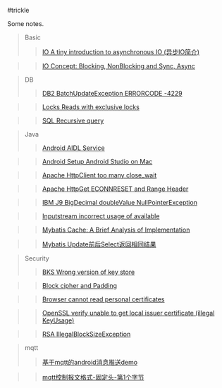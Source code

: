 #trickle

Some notes.

>Basic
>>[IO A tiny introduction to asynchronous IO (异步IO简介)](https://github.com/duanjfeng/trickle/blob/master/Basic/IO_A_tiny_introduction_to_asynchronous_IO_%E8%AF%91%E6%96%87.md)

>>[IO Concept: Blocking, NonBlocking and Sync, Async](https://github.com/duanjfeng/trickle/blob/master/Basic/IO_Concept_Blocking_NonBlocking_Sync_Async.md)

>DB
>>[DB2 BatchUpdateException ERRORCODE -4229](https://github.com/duanjfeng/trickle/blob/master/DB/DB2_BatchUpdateException_ERRORCODE_4229.md)

>>[Locks Reads with exclusive locks](https://github.com/duanjfeng/trickle/blob/master/DB/Locks_Reads_with_exclusive_locks.md)

>>[SQL Recursive query](https://github.com/duanjfeng/trickle/blob/master/DB/DB2_SQL_Recursive_query.md)

>Java
>>[Android AIDL Service](https://github.com/duanjfeng/trickle/blob/master/Java/Android_AIDL_Service.md)

>>[Android Setup Android Studio on Mac](https://github.com/duanjfeng/trickle/blob/master/Java/Android_Setup_Android_Studio_on_Mac.md)

>>[Apache HttpClient too many close_wait](https://github.com/duanjfeng/trickle/blob/master/Java/Apache_HttpClient_too_many_close_wait.md)

>>[Apache HttpGet ECONNRESET and Range Header](https://github.com/duanjfeng/trickle/blob/master/Java/Apache_HttpGet_ECONNRESET_and_Range_Header.md)

>>[IBM J9 BigDecimal doubleValue NullPointerException](https://github.com/duanjfeng/trickle/blob/master/Java/IBM_J9_BigDecimal_doubleValue_NullPointerException.md)

>>[Inputstream incorrect usage of available](https://github.com/duanjfeng/trickle/blob/master/Java/Inputstream_incorrect_usage_of_available.md)

>>[Mybatis Cache: A Brief Analysis of Implementation](https://github.com/duanjfeng/trickle/blob/master/Java/Mybatis_Cache_A_Brief_Analysis_of_Implementation.md)

>>[Mybatis Update前后Select返回相同结果](https://github.com/duanjfeng/trickle/blob/master/Java/Mybatis_LocalCache_Update%E5%89%8D%E5%90%8ESelect%E8%BF%94%E5%9B%9E%E7%9B%B8%E5%90%8C%E7%BB%93%E6%9E%9C.md)

>Security
>>[BKS Wrong version of key store](https://github.com/duanjfeng/trickle/blob/master/Security/Certificate_BKS_Wrong_version_of_key_store.md)

>>[Block cipher and Padding](https://github.com/duanjfeng/trickle/blob/master/Security/Cipher_Block_cipher_and_Padding.md)

>>[Browser cannot read personal certificates](https://github.com/duanjfeng/trickle/blob/master/Security/Certificate_Browser_cannot_reads_personal_certificates.md)

>>[OpenSSL verify unable to get local issuer certificate (illegal KeyUsage)](https://github.com/duanjfeng/trickle/blob/master/Security/Certificate_OpenSSL_verify_unable_to_get_local_issuer_certificate.md)

>>[RSA IllegalBlockSizeException](https://github.com/duanjfeng/trickle/blob/master/Security/RSA_IllegalBlockSizeException.md)

>mqtt
>>[基于mqtt的android消息推送demo](https://github.com/duanjfeng/trickle/blob/master/mqtt/mqtt_1_android_push_notification_demo_using_mqtt.md)

>>[mqtt控制报文格式-固定头-第1个字节](https://github.com/duanjfeng/trickle/blob/master/mqtt/mqtt_2_Control_Packet_format_Fixed_header_First_byte.md)


